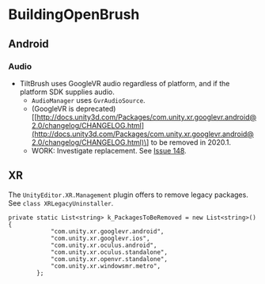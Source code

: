 # BuildingOpenBrush

## Android

### Audio

* TiltBrush uses GoogleVR audio regardless of platform, and if the platform SDK supplies audio.
  * `AudioManager` uses `GvrAudioSource`.
  * \(GoogleVR is deprecated\)\[[http://docs.unity3d.com/Packages/com.unity.xr.googlevr.android@2.0/changelog/CHANGELOG.html](http://docs.unity3d.com/Packages/com.unity.xr.googlevr.android@2.0/changelog/CHANGELOG.html)\] to be removed in 2020.1.
  * WORK: Investigate replacement. See [Issue 148](https://github.com/icosa-foundation/open-brush/issues/148).

## XR

The `UnityEditor.XR.Management` plugin offers to remove legacy packages. See `class XRLegacyUninstaller`.

```text
private static List<string> k_PackagesToBeRemoved = new List<string>(){
            "com.unity.xr.googlevr.android",
            "com.unity.xr.googlevr.ios",
            "com.unity.xr.oculus.android",
            "com.unity.xr.oculus.standalone",
            "com.unity.xr.openvr.standalone",
            "com.unity.xr.windowsmr.metro",
        };
```

